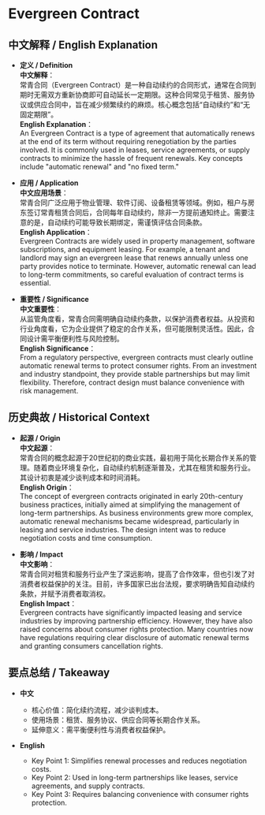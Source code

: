 # Evergreen Contract

## 中文解释 / English Explanation

* **定义 / Definition**  
  **中文解释**：  
  常青合同（Evergreen Contract）是一种自动续约的合同形式，通常在合同到期时无需双方重新协商即可自动延长一定期限。这种合同常见于租赁、服务协议或供应合同中，旨在减少频繁续约的麻烦。核心概念包括“自动续约”和“无固定期限”。  
  **English Explanation**：  
  An Evergreen Contract is a type of agreement that automatically renews at the end of its term without requiring renegotiation by the parties involved. It is commonly used in leases, service agreements, or supply contracts to minimize the hassle of frequent renewals. Key concepts include "automatic renewal" and "no fixed term."

* **应用 / Application**  
  **中文应用场景**：  
  常青合同广泛应用于物业管理、软件订阅、设备租赁等领域。例如，租户与房东签订常青租赁合同后，合同每年自动续约，除非一方提前通知终止。需要注意的是，自动续约可能导致长期绑定，需谨慎评估合同条款。  
  **English Application**：  
  Evergreen Contracts are widely used in property management, software subscriptions, and equipment leasing. For example, a tenant and landlord may sign an evergreen lease that renews annually unless one party provides notice to terminate. However, automatic renewal can lead to long-term commitments, so careful evaluation of contract terms is essential.

* **重要性 / Significance**  
  **中文重要性**：  
  从监管角度看，常青合同需明确自动续约条款，以保护消费者权益。从投资和行业角度看，它为企业提供了稳定的合作关系，但可能限制灵活性。因此，合同设计需平衡便利性与风险控制。  
  **English Significance**：  
  From a regulatory perspective, evergreen contracts must clearly outline automatic renewal terms to protect consumer rights. From an investment and industry standpoint, they provide stable partnerships but may limit flexibility. Therefore, contract design must balance convenience with risk management.

## 历史典故 / Historical Context

* **起源 / Origin**  
  **中文起源**：  
  常青合同的概念起源于20世纪初的商业实践，最初用于简化长期合作关系的管理。随着商业环境复杂化，自动续约机制逐渐普及，尤其在租赁和服务行业。其设计初衷是减少谈判成本和时间消耗。  
  **English Origin**：  
  The concept of evergreen contracts originated in early 20th-century business practices, initially aimed at simplifying the management of long-term partnerships. As business environments grew more complex, automatic renewal mechanisms became widespread, particularly in leasing and service industries. The design intent was to reduce negotiation costs and time consumption.

* **影响 / Impact**  
  **中文影响**：  
  常青合同对租赁和服务行业产生了深远影响，提高了合作效率，但也引发了对消费者权益保护的关注。目前，许多国家已出台法规，要求明确告知自动续约条款，并赋予消费者取消权。  
  **English Impact**：  
  Evergreen contracts have significantly impacted leasing and service industries by improving partnership efficiency. However, they have also raised concerns about consumer rights protection. Many countries now have regulations requiring clear disclosure of automatic renewal terms and granting consumers cancellation rights.

## 要点总结 / Takeaway

* **中文**  
  - 核心价值：简化续约流程，减少谈判成本。  
  - 使用场景：租赁、服务协议、供应合同等长期合作关系。  
  - 延伸意义：需平衡便利性与消费者权益保护。  

* **English**  
  - Key Point 1: Simplifies renewal processes and reduces negotiation costs.  
  - Key Point 2: Used in long-term partnerships like leases, service agreements, and supply contracts.  
  - Key Point 3: Requires balancing convenience with consumer rights protection.